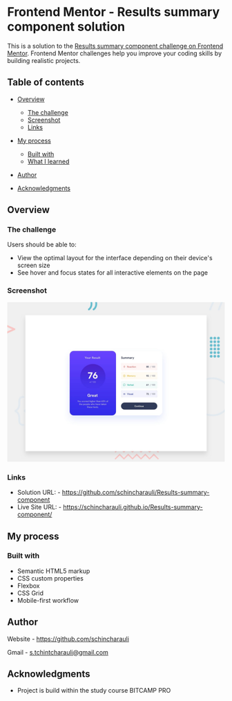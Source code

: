 # Frontend Mentor - Results summary component solution

This is a solution to the [Results summary component challenge on Frontend Mentor](https://www.frontendmentor.io/challenges/results-summary-component-CE_K6s0maV). Frontend Mentor challenges help you improve your coding skills by building realistic projects. 

## Table of contents

- [Overview](#overview)
  - [The challenge](#the-challenge)
  - [Screenshot](#screenshot)
  - [Links](#links)
- [My process](#my-process)
  - [Built with](#built-with)
  - [What I learned](#what-i-learned)

- [Author](#author)
- [Acknowledgments](#acknowledgments)



## Overview

### The challenge

Users should be able to:

- View the optimal layout for the interface depending on their device's screen size
- See hover and focus states for all interactive elements on the page

### Screenshot

![](./assets/desktop-preview.jpg)



### Links

- Solution URL: - https://github.com/schincharauli/Results-summary-component
- Live Site URL: - https://schincharauli.github.io/Results-summary-component/

## My process

### Built with

- Semantic HTML5 markup
- CSS custom properties
- Flexbox
- CSS Grid
- Mobile-first workflow




## Author

Website - https://github.com/schincharauli

Gmail - s.tchintcharauli@gmail.com


## Acknowledgments

- Project is build within the study course BITCAMP PRO